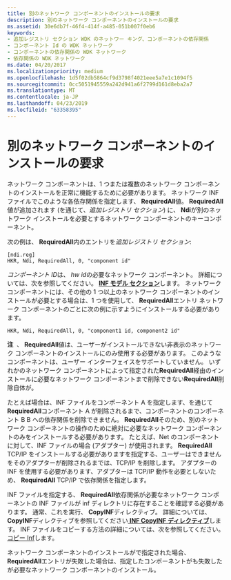 ```yaml
---
title: 別のネットワーク コンポーネントのインストールの要求
description: 別のネットワーク コンポーネントのインストールの要求
ms.assetid: 30e6db7f-46f4-414f-a485-051b007f0eb6
keywords:
- 追加レジストリ セクション WDK のネットワー キング、コンポーネントの依存関係
- コンポーネント Id の WDK ネットワーク
- コンポーネントの依存関係の WDK ネットワーク
- 依存関係の WDK ネットワーク
ms.date: 04/20/2017
ms.localizationpriority: medium
ms.openlocfilehash: 1d5f02db5864cf9d3798f4021eee5a7e1c1094f5
ms.sourcegitcommit: 0cc5051945559a242d941a6f2799d161d8eba2a7
ms.translationtype: MT
ms.contentlocale: ja-JP
ms.lasthandoff: 04/23/2019
ms.locfileid: "63358395"
---
```

# <a name="requiring-the-installation-of-another-network-component"></a>別のネットワーク コンポーネントのインストールの要求





ネットワーク コンポーネントは、1 つまたは複数のネットワーク コンポーネントのインストールを正常に機能するために必要があります。 ネットワーク INF ファイルでこのような各依存関係を指定します、 **RequiredAll**値。 **RequiredAll**値が追加されます (を通じて、*追加レジストリ セクション*) に、 **Ndi**が別のネットワーク インストールを必要とするネットワーク コンポーネントのキーコンポーネント。

次の例は、 **RequiredAll**内のエントリを*追加レジストリ セクション*:

```INF
[ndi.reg]
HKR, Ndi, RequiredAll, 0, "component id"
```

*コンポーネント ID*は、 *hw id*の必要なネットワーク コンポーネント。 詳細については、次を参照してください。 [ **INF モデル セクション**](https://msdn.microsoft.com/library/windows/hardware/ff547456)します。 ネットワーク コンポーネントには、その他の 1 つ以上のネットワーク コンポーネントのインストールが必要とする場合は、1 つを使用して、 **RequiredAll**エントリ ネットワーク コンポーネントのごとに次の例に示すようにインストールする必要があります。

```INF
HKR, Ndi, RequiredAll, 0, "component1 id, component2 id"
```

**注**  、 **RequiredAll**値は、ユーザーがインストールできない非表示のネットワーク コンポーネントのインストールにのみ使用する必要があります。 このようなコンポーネントは、ユーザー インターフェイスをサポートしていません。 いずれかのネットワーク コンポーネントによって指定された**RequiredAll**経由のインストールに必要なネットワーク コンポーネントまで削除できない**RequiredAll**削除自体が。

 

たとえば場合は、INF ファイルをコンポーネント A を指定します、を通じて**RequiredAll**コンポーネント A が削除されるまで、コンポーネントのコンポーネント B B への依存関係を削除できません。 **RequiredAll**そのため、別のネットワーク コンポーネントの操作のために絶対に必要なネットワーク コンポーネントのみをインストールする必要があります。 たとえば、Net のコンポーネントに対して、INF ファイルの場合 (アダプター) が使用されます。 **RequiredAll** TCP/IP をインストールする必要がありますを指定する、ユーザーはできませんをそのアダプターが削除されるまでは、TCP/IP を削除します。 アダプターの INF を使用する必要があります、アダプターは TCP/IP 動作を必要としないため、 **RequiredAll** TCP/IP で依存関係を指定します。

INF ファイルを指定する、 **RequiredAll**依存関係が必要なネットワーク コンポーネントの INF ファイルが inf ディレクトリに存在することを確認する必要があります。 通常、これを実行、 **CopyINF**ディレクティブ。 詳細については、 **CopyINF**ディレクティブを参照してください[ **INF CopyINF ディレクティブ**](https://msdn.microsoft.com/library/windows/hardware/ff547317)します。 INF ファイルをコピーする方法の詳細については、次を参照してください。[コピー Inf](https://msdn.microsoft.com/library/windows/hardware/ff540117)します。

ネットワーク コンポーネントのインストールがで指定された場合、 **RequiredAll**エントリが失敗した場合は、指定したコンポーネントがも失敗したが必要なネットワーク コンポーネントのインストール。

 

 





